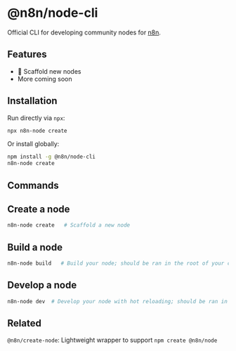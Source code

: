 # @n8n/node-cli

Official CLI for developing community nodes for [n8n](https://n8n.io).

## Features

- 🔧 Scaffold new nodes
- More coming soon

## Installation

Run directly via `npx`:

```bash
npx n8n-node create
```

Or install globally:

```bash
npm install -g @n8n/node-cli
n8n-node create
```

## Commands

## Create a node

```bash
n8n-node create   # Scaffold a new node
```

## Build a node

```bash
n8n-node build   # Build your node; should be ran in the root of your custom node
```

## Develop a node

```bash
n8n-node dev  # Develop your node with hot reloading; should be ran in the root of your custom node
```

## Related

`@n8n/create-node`: Lightweight wrapper to support `npm create @n8n/node`

